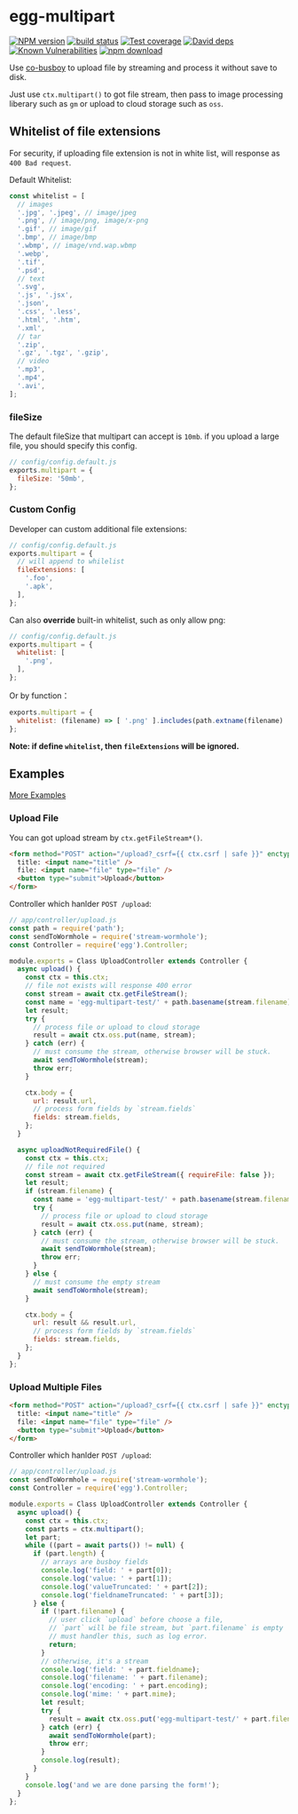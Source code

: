 # egg-multipart

[![NPM version][npm-image]][npm-url]
[![build status][travis-image]][travis-url]
[![Test coverage][codecov-image]][codecov-url]
[![David deps][david-image]][david-url]
[![Known Vulnerabilities][snyk-image]][snyk-url]
[![npm download][download-image]][download-url]

[npm-image]: https://img.shields.io/npm/v/egg-multipart.svg?style=flat-square
[npm-url]: https://npmjs.org/package/egg-multipart
[travis-image]: https://img.shields.io/travis/eggjs/egg-multipart.svg?style=flat-square
[travis-url]: https://travis-ci.org/eggjs/egg-multipart
[codecov-image]: https://codecov.io/github/eggjs/egg-multipart/coverage.svg?branch=master
[codecov-url]: https://codecov.io/github/eggjs/egg-multipart?branch=master
[david-image]: https://img.shields.io/david/eggjs/egg-multipart.svg?style=flat-square
[david-url]: https://david-dm.org/eggjs/egg-multipart
[snyk-image]: https://snyk.io/test/npm/egg-multipart/badge.svg?style=flat-square
[snyk-url]: https://snyk.io/test/npm/egg-multipart
[download-image]: https://img.shields.io/npm/dm/egg-multipart.svg?style=flat-square
[download-url]: https://npmjs.org/package/egg-multipart

Use [co-busboy](https://github.com/cojs/busboy) to upload file by streaming and process it without save to disk.

Just use `ctx.multipart()` to got file stream, then pass to image processing liberary such as `gm` or upload to cloud storage such as `oss`.

## Whitelist of file extensions

For security, if uploading file extension is not in white list, will response as `400 Bad request`.

Default Whitelist:

```js
const whitelist = [
  // images
  '.jpg', '.jpeg', // image/jpeg
  '.png', // image/png, image/x-png
  '.gif', // image/gif
  '.bmp', // image/bmp
  '.wbmp', // image/vnd.wap.wbmp
  '.webp',
  '.tif',
  '.psd',
  // text
  '.svg',
  '.js', '.jsx',
  '.json',
  '.css', '.less',
  '.html', '.htm',
  '.xml',
  // tar
  '.zip',
  '.gz', '.tgz', '.gzip',
  // video
  '.mp3',
  '.mp4',
  '.avi',
];
```

### fileSize

The default fileSize that multipart can accept is `10mb`. if you upload a large file, you should specify this config.

```js
// config/config.default.js
exports.multipart = {
  fileSize: '50mb',
};
```

### Custom Config

Developer can custom additional file extensions:

```js
// config/config.default.js
exports.multipart = {
  // will append to whilelist
  fileExtensions: [
    '.foo',
    '.apk',
  ],
};
```

Can also **override** built-in whitelist, such as only allow png:

```js
// config/config.default.js
exports.multipart = {
  whitelist: [
    '.png',
  ],
};
```

Or by function：

```js
exports.multipart = {
  whitelist: (filename) => [ '.png' ].includes(path.extname(filename) || '')
};
```

**Note: if define `whitelist`, then `fileExtensions` will be ignored.**

## Examples

[More Examples](https://github.com/eggjs/examples/tree/master/multipart)

### Upload File

You can got upload stream by `ctx.getFileStream*()`.

```html
<form method="POST" action="/upload?_csrf={{ ctx.csrf | safe }}" enctype="multipart/form-data">
  title: <input name="title" />
  file: <input name="file" type="file" />
  <button type="submit">Upload</button>
</form>
```

Controller which hanlder `POST /upload`:

```js
// app/controller/upload.js
const path = require('path');
const sendToWormhole = require('stream-wormhole');
const Controller = require('egg').Controller;

module.exports = Class UploadController extends Controller {
  async upload() {
    const ctx = this.ctx;
    // file not exists will response 400 error
    const stream = await ctx.getFileStream();
    const name = 'egg-multipart-test/' + path.basename(stream.filename);
    let result;
    try {
      // process file or upload to cloud storage
      result = await ctx.oss.put(name, stream);
    } catch (err) {
      // must consume the stream, otherwise browser will be stuck.
      await sendToWormhole(stream);
      throw err;
    }

    ctx.body = {
      url: result.url,
      // process form fields by `stream.fields`
      fields: stream.fields,
    };
  }

  async uploadNotRequiredFile() {
    const ctx = this.ctx;
    // file not required
    const stream = await ctx.getFileStream({ requireFile: false });
    let result;
    if (stream.filename) {
      const name = 'egg-multipart-test/' + path.basename(stream.filename);
      try {
        // process file or upload to cloud storage
        result = await ctx.oss.put(name, stream);
      } catch (err) {
        // must consume the stream, otherwise browser will be stuck.
        await sendToWormhole(stream);
        throw err;
      }
    } else {
      // must consume the empty stream
      await sendToWormhole(stream);
    }

    ctx.body = {
      url: result && result.url,
      // process form fields by `stream.fields`
      fields: stream.fields,
    };
  }
};
```

### Upload Multiple Files

```html
<form method="POST" action="/upload?_csrf={{ ctx.csrf | safe }}" enctype="multipart/form-data">
  title: <input name="title" />
  file: <input name="file" type="file" />
  <button type="submit">Upload</button>
</form>
```

Controller which hanlder `POST /upload`:

```js
// app/controller/upload.js
const sendToWormhole = require('stream-wormhole');
const Controller = require('egg').Controller;

module.exports = Class UploadController extends Controller {
  async upload() {
    const ctx = this.ctx;
    const parts = ctx.multipart();
    let part;
    while ((part = await parts()) != null) {
      if (part.length) {
        // arrays are busboy fields
        console.log('field: ' + part[0]);
        console.log('value: ' + part[1]);
        console.log('valueTruncated: ' + part[2]);
        console.log('fieldnameTruncated: ' + part[3]);
      } else {
        if (!part.filename) {
          // user click `upload` before choose a file,
          // `part` will be file stream, but `part.filename` is empty
          // must handler this, such as log error.
          return;
        }
        // otherwise, it's a stream
        console.log('field: ' + part.fieldname);
        console.log('filename: ' + part.filename);
        console.log('encoding: ' + part.encoding);
        console.log('mime: ' + part.mime);
        let result;
        try {
          result = await ctx.oss.put('egg-multipart-test/' + part.filename, part);
        } catch (err) {
          await sendToWormhole(part);
          throw err;
        }
        console.log(result);
      }
    }
    console.log('and we are done parsing the form!');
  }
};
```
